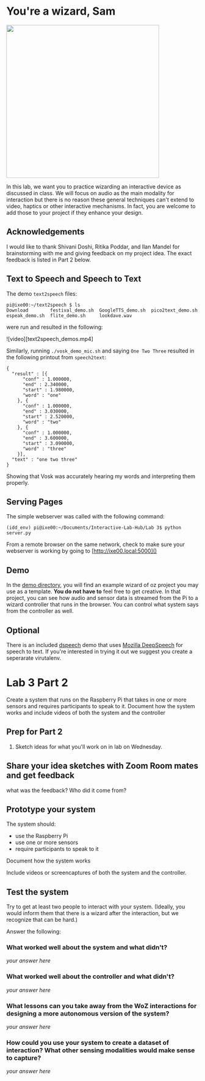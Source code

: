 # You're a wizard, Sam

<img src="https://pbs.twimg.com/media/Cen7qkHWIAAdKsB.jpg" height="400">

In this lab, we want you to practice wizarding an interactive device as discussed in class. We will focus on audio as the main modality for interaction but there is no reason these general techniques can't extend to video, haptics or other interactive mechanisms. In fact, you are welcome to add those to your project if they enhance your design.

## Acknowledgements
I would like to thank Shivani Doshi, Ritika Poddar, and Ilan Mandel for brainstorming with me and giving feedback on my project idea. The exact feedback is listed in Part 2 below.

## Text to Speech and Speech to Text

The demo `text2speech` files:

```
pi@ixe00:~/text2speech $ ls
Download        festival_demo.sh  GoogleTTS_demo.sh  pico2text_demo.sh
espeak_demo.sh  flite_demo.sh     lookdave.wav

```

were run and resulted in the following:

![video][text2speech_demos.mp4]

Similarly, running `./vosk_demo_mic.sh` and saying `One Two Three` resulted in the following printout from `speech2text`:
```
{
  "result" : [{
      "conf" : 1.000000,
      "end" : 2.340000,
      "start" : 1.980000,
      "word" : "one"
    }, {
      "conf" : 1.000000,
      "end" : 3.030000,
      "start" : 2.520000,
      "word" : "two"
    }, {
      "conf" : 1.000000,
      "end" : 3.600000,
      "start" : 3.090000,
      "word" : "three"
    }],
  "text" : "one two three"
}
```

Showing that Vosk was accurately hearing my words and interpreting them properly.

## Serving Pages

The simple webserver was called with the following command:


```
(idd_env) pi@ixe00:~/Documents/Interactive-Lab-Hub/Lab 3$ python server.py
```
From a remote browser on the same network, check to make sure your webserver is working by going to [http://ixe00.local:5000]()


## Demo

In the [demo directory](./demo), you will find an example wizard of oz project you may use as a template. **You do not have to** feel free to get creative. In that project, you can see how audio and sensor data is streamed from the Pi to a wizard controller that runs in the browser. You can control what system says from the controller as well.

## Optional

There is an included [dspeech](.dspeech) demo that uses [Mozilla DeepSpeech](https://github.com/mozilla/DeepSpeech) for speech to text. If you're interested in trying it out we suggest you create a seperarate virutalenv. 

# Lab 3 Part 2

Create a system that runs on the Raspberry Pi that takes in one or more sensors and requires participants to speak to it. Document how the system works and include videos of both the system and the controller

## Prep for Part 2
1. Sketch ideas for what you'll work on in lab on Wednesday.

## Share your idea sketches with Zoom Room mates and get feedback
what was the feedback? Who did it come from?

## Prototype your system
The system should:
* use the Raspberry Pi
* use one or more sensors
* require participants to speak to it

Document how the system works

Include videos or screencaptures of both the system and the controller.

## Test the system

Try to get at least two people to interact with your system. (Ideally, you would inform them that there is a wizard after the interaction, but we recognize that can be hard.)

Answer the following:

### What worked well about the system and what didn't?
*your answer here*

### What worked well about the controller and what didn't?

*your answer here*

### What lessons can you take away from the WoZ interactions for designing a more autonomous version of the system?

*your answer here*


### How could you use your system to create a dataset of interaction? What other sensing modalities would make sense to capture?

*your answer here*

